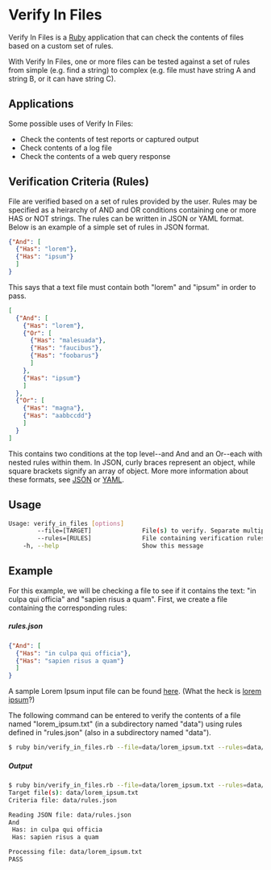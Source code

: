 # Verify In Files

Verify In Files is a [Ruby][] application that can check the contents of files based on a custom set of rules.

With Verify In Files, one or more files can be tested against a set of rules from simple (e.g. find a string) to complex (e.g. file must have string A and string B, or it can have string C).

## Applications

Some possible uses of Verify In Files:

- Check the contents of test reports or captured output
- Check contents of a log file
- Check the contents of a web query response

## Verification Criteria (Rules)

File are verified based on a set of rules provided by the user.  Rules may be specified as a heirarchy of AND and OR conditions containing one or more HAS or NOT strings.  The rules can be written in JSON or YAML format.  Below is an example of a simple set of rules in JSON format.

```json
{"And": [
  {"Has": "lorem"},
  {"Has": "ipsum"}
  ]
}
```

This says that a text file must contain both "lorem" and "ipsum" in order to pass.

```json
[
  {"And": [
    {"Has": "lorem"},
    {"Or": [
      {"Has": "malesuada"},
      {"Has": "faucibus"},
      {"Has": "foobarus"}
      ]
    },
    {"Has": "ipsum"}
    ]
  },
  {"Or": [
    {"Has": "magna"},
    {"Has": "aabbccdd"}
    ]
  }
]
```

This contains two conditions at the top level--and And and an Or--each with nested rules within them.  In JSON, curly braces represent an object, while square brackets signify an array of object.  More more information about these formats, see [JSON][] or [YAML][].

## Usage

```bash
Usage: verify_in_files [options]
        --file=[TARGET]              File(s) to verify. Separate multiple files with commas (,)
        --rules=[RULES]              File containing verification rules.
    -h, --help                       Show this message
```

## Example

For this example, we will be checking a file to see if it contains the text: "in culpa qui officia" and "sapien risus a quam".  First, we create a file containing the corresponding rules:
##### rules.json
```json
{"And": [
  {"Has": "in culpa qui officia"},
  {"Has": "sapien risus a quam"}
  ]
}
```
A sample Lorem Ipsum input file can be found [here][lorem ipsum]. (What the heck is [lorem ipsum][what is lorem ipsum]?)

The following command can be entered to verify the contents of a file named "lorem_ipsum.txt" (in a subdirectory named "data") using rules defined in "rules.json" (also in a subdirectory named "data").

```bash
$ ruby bin/verify_in_files.rb --file=data/lorem_ipsum.txt --rules=data/rules.json
```
##### Output

```bash
$ ruby bin/verify_in_files.rb --file=data/lorem_ipsum.txt --rules=data/rules.json
Target file(s): data/lorem_ipsum.txt
Criteria file: data/rules.json

Reading JSON file: data/rules.json
And
 Has: in culpa qui officia
 Has: sapien risus a quam

Processing file: data/lorem_ipsum.txt
PASS
```

[Ruby]: https://www.ruby-lang.org/
[JSON]: http://en.wikipedia.org/wiki/Json
[YAML]: http://en.wikipedia.org/wiki/YAML
[lorem ipsum]: https://github.com/allaning/verify-in-files/blob/master/test/data/lorem_ipsum.txt
[what is lorem ipsum]: http://en.wikipedia.org/wiki/Lorem_ipsum
